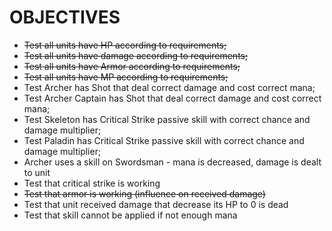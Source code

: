 # OBJECTIVES

- ~~Test all units have HP according to requirements;~~
- ~~Test all units have damage according to requirements;~~
- ~~Test all units have Armor according to requirements;~~
- ~~Test all units have MP according to requirements;~~
- Test Archer has Shot that deal correct damage and cost correct mana;
- Test Archer Captain has Shot that deal correct damage and cost correct mana;
- Test Skeleton has Critical Strike passive skill with correct chance and damage multiplier;
- Test Paladin has Critical Strike passive skill with correct chance and damage multiplier;
- Archer uses a skill on Swordsman - mana is decreased, damage is dealt to unit
- Test that critical strike is working
- ~~Test that armor is working (influence on received damage)~~
- Test that unit received damage that decrease its HP to 0 is dead
- Test that skill cannot be applied if not enough mana

